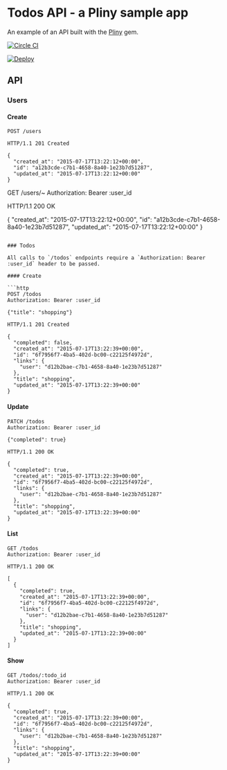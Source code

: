 # Todos API - a Pliny sample app

An example of an API built with the [Pliny](https://github.com/interagent/pliny) gem.

[![Circle CI](https://circleci.com/gh/appleton/pliny-todo.svg?style=svg)](https://circleci.com/gh/appleton/pliny-todo)

[![Deploy](https://www.herokucdn.com/deploy/button.png)](https://heroku.com/deploy)

## API

### Users

#### Create

```http
POST /users

HTTP/1.1 201 Created

{
  "created_at": "2015-07-17T13:22:12+00:00",
  "id": "a12b3cde-c7b1-4658-8a40-1e23b7d51287",
  "updated_at": "2015-07-17T13:22:12+00:00"
}
```

GET /users/~
Authorization: Bearer :user_id

HTTP/1.1 200 OK

{
  "created_at": "2015-07-17T13:22:12+00:00",
  "id": "a12b3cde-c7b1-4658-8a40-1e23b7d51287",
  "updated_at": "2015-07-17T13:22:12+00:00"
}
```

### Todos

All calls to `/todos` endpoints require a `Authorization: Bearer :user_id` header to be passed.

#### Create

```http
POST /todos
Authorization: Bearer :user_id

{"title": "shopping"}

HTTP/1.1 201 Created

{
  "completed": false,
  "created_at": "2015-07-17T13:22:39+00:00",
  "id": "6f7956f7-4ba5-402d-bc00-c22125f4972d",
  "links": {
    "user": "d12b2bae-c7b1-4658-8a40-1e23b7d51287"
  },
  "title": "shopping",
  "updated_at": "2015-07-17T13:22:39+00:00"
}
```

#### Update

```http
PATCH /todos
Authorization: Bearer :user_id

{"completed": true}

HTTP/1.1 200 OK

{
  "completed": true,
  "created_at": "2015-07-17T13:22:39+00:00",
  "id": "6f7956f7-4ba5-402d-bc00-c22125f4972d",
  "links": {
    "user": "d12b2bae-c7b1-4658-8a40-1e23b7d51287"
  },
  "title": "shopping",
  "updated_at": "2015-07-17T13:22:39+00:00"
}
```

#### List

```http
GET /todos
Authorization: Bearer :user_id

HTTP/1.1 200 OK

[
  {
    "completed": true,
    "created_at": "2015-07-17T13:22:39+00:00",
    "id": "6f7956f7-4ba5-402d-bc00-c22125f4972d",
    "links": {
      "user": "d12b2bae-c7b1-4658-8a40-1e23b7d51287"
    },
    "title": "shopping",
    "updated_at": "2015-07-17T13:22:39+00:00"
  }
]
```

#### Show

```http
GET /todos/:todo_id
Authorization: Bearer :user_id

HTTP/1.1 200 OK

{
  "completed": true,
  "created_at": "2015-07-17T13:22:39+00:00",
  "id": "6f7956f7-4ba5-402d-bc00-c22125f4972d",
  "links": {
    "user": "d12b2bae-c7b1-4658-8a40-1e23b7d51287"
  },
  "title": "shopping",
  "updated_at": "2015-07-17T13:22:39+00:00"
}
```
